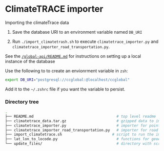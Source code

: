 # ClimateTRACE importer

Importing the climateTrace data

1. Save the database URI to an environment variable named `DB_URI`

2. Run `./import_climatetrash.sh` to execute `climatetrace_importer.py` and `climatetrace_importer_road_transportation.py`.

See the [`/global-api/README.md`](https://github.com/Open-Earth-Foundation/CityCatalyst/tree/develop/global-api) for instructions on setting up a local instance of the database

Use the following to to create an envionrment variable in `zsh`:

```sh
export DB_URI="postgresql://ccglobal:@localhost/ccglobal"
```

Add it to the `~/.zshrc` file if you want the variable to persist.

### Directory tree

```sh
.
├── README.md                                      # top level readme
├── climatetrace_data.tar.gz                       # gzipped data to import
├── climatetrace_importer.py                       # importer for point source data
├── climatetrace_importer_road_transportation.py   # importer for road transportation
├── import_climatetrace.sh                       # script to run the importer
├── lat_lon_to_locode.py                           # functions for geoencoding
└── update_files/                                  # directory with scripts to add locodes to points
```